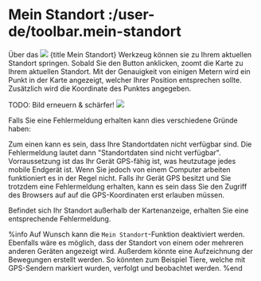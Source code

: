 # Mein Standort :/user-de/toolbar.mein-standort

Über das ![](gps_fixed-24px.svg) {title Mein Standort} Werkzeug können sie zu Ihrem aktuellen Standort springen. Sobald Sie den Button anklicken, zoomt die Karte zu Ihrem aktuellen Standort.
Mit der Genauigkeit von einigen Metern wird ein Punkt in der Karte angezeigt, welcher Ihrer Position entsprechen sollte. Zusätzlich wird die Koordinate des Punktes angegeben.

TODO: Bild erneuern & schärfer!
![](r4_mein_standort.png)

Falls Sie eine Fehlermeldung erhalten kann dies verschiedene Gründe haben:

Zum einen kann es sein, dass Ihre Standortdaten nicht verfügbar sind. Die Fehlermeldung lautet dann "Standortdaten sind nicht verfügbar". Vorraussetzung ist das Ihr Gerät GPS-fähig ist,
was heutzutage jedes mobile Endgerät ist. Wenn Sie jedoch von einem Computer arbeiten funktioniert es in der Regel nicht.
Falls ihr Gerät GPS besitzt und Sie trotzdem eine Fehlermeldung erhalten, kann es sein dass Sie den Zugriff des Browsers auf auf die GPS-Koordinaten erst erlauben müssen.

Befindet sich Ihr Standort außerhalb der Kartenanzeige, erhalten Sie eine entsprechende Fehlermeldung.

%info
 Auf Wunsch kann die ``Mein Standort``-Funktion deaktiviert werden. Ebenfalls wäre es möglich, dass der Standort von einem oder mehreren anderen Geräten angezeigt wird.
 Außerdem könnte eine Aufzeichnung der Bewegungen erstellt werden. So könnten zum Beispiel Tiere, welche mit GPS-Sendern markiert wurden, verfolgt und beobachtet werden.
%end

